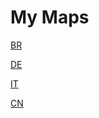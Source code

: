 # My Maps

[BR](./sliderBRdark.html)

[DE](./sliderDEdark.html)

[IT](./sliderITdark.html)

[CN](./sliderCNdark.html)
